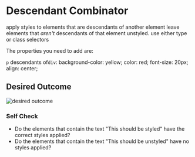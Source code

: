# Descendant Combinator
apply styles to elements that are descendants of another element
leave elements that *aren't* descendants of that element unstyled.
use either type or class selectors


The properties you need to add are:

`p` descendants of`div`:  background-color: yellow; color: red; font-size: 20px; align: center;

## Desired Outcome
![desired outcome](./desired-outcome.png)


### Self Check
- Do the elements that contain the text "This should be styled" have the correct styles applied?
- Do the elements that contain the text "This should be unstyled" have no styles applied?
